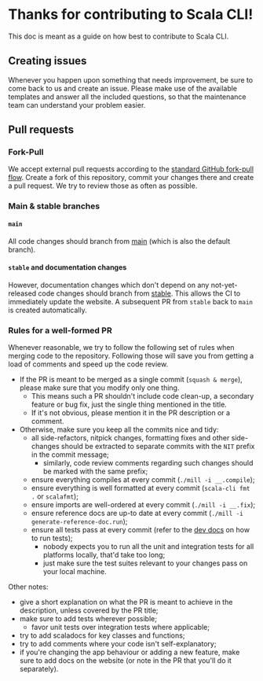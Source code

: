 # Thanks for contributing to Scala CLI!

This doc is meant as a guide on how best to contribute to Scala CLI.

## Creating issues

Whenever you happen upon something that needs improvement, be sure to come back to us and create an issue. Please make
use of the available templates and answer all the included questions, so that the maintenance team can understand your
problem easier.

## Pull requests

### Fork-Pull

We accept external pull requests according to
the [standard GitHub fork-pull flow](https://docs.github.com/en/pull-requests/collaborating-with-pull-requests/proposing-changes-to-your-work-with-pull-requests/creating-a-pull-request-from-a-fork).
Create a fork of this repository, commit your changes there and create a pull request. We try to review those as often
as possible.

### Main & stable branches

#### `main`

All code changes should branch from [main](https://github.com/VirtusLab/scala-cli/tree/main) (which is also the default
branch).

#### `stable` and documentation changes

However, documentation changes which don't depend on any not-yet-released code changes should branch
from [stable](https://github.com/VirtusLab/scala-cli/tree/stable). This allows the CI to immediately update the website.
A subsequent PR from `stable` back to `main` is created automatically.

### Rules for a well-formed PR

Whenever reasonable, we try to follow the following set of rules when merging code to the repository. Following those
will save you from getting a load of comments and speed up the code review.

- If the PR is meant to be merged as a single commit (`squash & merge`), please make sure that you modify only one
  thing.
    - This means such a PR shouldn't include code clean-up, a secondary feature or bug fix, just the single thing
      mentioned in the title.
    - If it's not obvious, please mention it in the PR description or a comment.
- Otherwise, make sure you keep all the commits nice and tidy:
    - all side-refactors, nitpick changes, formatting fixes and other side-changes should be extracted to separate
      commits with the `NIT` prefix in the commit message;
      - similarly, code review comments regarding such changes should be marked with the same prefix;
    - ensure everything compiles at every commit (`./mill -i __.compile`);
    - ensure everything is well formatted at every commit (`scala-cli fmt .` or `scalafmt`);
    - ensure imports are well-ordered at every commit (`./mill -i __.fix`);
    - ensure reference docs are up-to date at every commit (`./mill -i generate-reference-doc.run`);
    - ensure all tests pass at every commit (refer to the [dev docs](DEV.md) on how to run tests);
        - nobody expects you to run all the unit and integration tests for all platforms locally, that'd take too long;
        - just make sure the test suites relevant to your changes pass on your local machine.

Other notes:

- give a short explanation on what the PR is meant to achieve in the description, unless covered by the PR title;
- make sure to add tests wherever possible;
    - favor unit tests over integration tests where applicable;
- try to add scaladocs for key classes and functions;
- try to add comments where your code isn't self-explanatory;
- if you're changing the app behaviour or adding a new feature, make sure to add docs on the website (or note in the PR
  that you'll do it separately).
